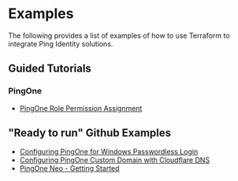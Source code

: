 # Examples

The following provides a list of examples of how to use Terraform to integrate Ping Identity solutions.

## Guided Tutorials

### PingOne

* [PingOne Role Permission Assignment](./pingone/role-assignment)

## "Ready to run" Github Examples

* [Configuring PingOne for Windows Passwordless Login](https://github.com/pingidentity/terraform-docs/tree/main/examples/pingone-workforce-windows-passwordless-login)
* [Configuring PingOne Custom Domain with Cloudflare DNS](https://github.com/pingidentity/terraform-docs/tree/main/examples/pingone-custom-domain-with-cloudflare-dns)
* [PingOne Neo - Getting Started](https://github.com/pingidentity/terraform-docs/tree/main/examples/pingone-neo-getting-started)
